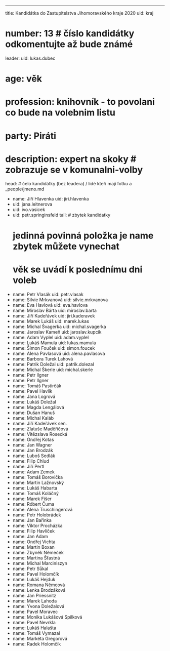 ---
title: Kandidátka do Zastupitelstva Jihomoravského kraje 2020
uid: kraj
# number: 13 # číslo kandidátky odkomentujte až bude známé
leader:
  uid: lukas.dubec
  # age: věk
  # profession: knihovník - to povolani co bude na volebnim listu
  # party: Piráti
  # description: expert na skoky # zobrazuje se v komunalni-volby

head: # čelo kandidátky (bez leadera) / lidé kteří mají fotku a _people/jmeno.md
  - name: Jiří Hlavenka
    uid: jiri.hlavenka
  - uid: jana.leitnerova
  - uid: ivo.vasicek
  - uid: petr.springinsfeld
tail: # zbytek kandidatky
      # jedinná povinná položka je name zbytek můžete vynechat
      # věk se uvádí k poslednímu dni voleb
  - name: Petr Vlasák
    uid: petr.vlasak
  - name: Silvie Mrkvanová
    uid: silvie.mrkvanova
  - name: Eva Havlová
    uid: eva.havlova
  - name: Miroslav Bárta
    uid: miroslav.barta
  - name: Jiří Kadeřávek
    uid: jiri.kaderavek
  - name: Marek Lukáš
    uid: marek.lukas
  - name: Michal Švagerka
    uid: michal.svagerka
  - name: Jaroslav Kameň
    uid: jaroslav.kupcik
  - name: Adam Vyplel
    uid: adam.vyplel
  - name: Lukáš Mamula
    uid: lukas.mamula
  - name: Šimon Fouček
    uid: simon.foucek
  - name: Alena Pavlasová
    uid: alena.pavlasova
  - name: Barbora Turek Lahová
  - name: Patrik Doležal
    uid: patrik.dolezal
  - name: Michal Škerle
    uid: michal.skerle
  - name: Petr Ilgner
  - name: Petr Ilgner
  - name: Tomáš Pastirčák
  - name: Pavel Havlík
  - name: Jana Logrová
  - name: Lukáš Doležal
  - name: Magda Lengálová
  - name: Dušan Hanuš
  - name: Michal Kaláb
  - name: Jiří Kadeřávek sen.
  - name: Zlatuše Maděřičová
  - name: Vítězslava Rosecká
  - name: Ondřej Kotas
  - name: Jan Wagner
  - name: Jan Brodzák
  - name: Luboš Sedlák
  - name: Filip Chlud
  - name: Jiří Pertl
  - name: Adam Zemek
  - name: Tomáš Borovička
  - name: Martin Lažnovský
  - name: Lukáš Habarta
  - name: Tomáš Koláčný
  - name: Marek Fišer
  - name: Róbert Čuma
  - name: Alena Truschingerová
  - name: Petr Holobrádek
  - name: Jan Bařinka
  - name: Viktor Procházka
  - name: Filip Havlíček
  - name: Jan Adam
  - name: Ondřej Vichta
  - name: Martin Boxan
  - name: Zbyněk Němeček
  - name: Martina Šťastná
  - name: Michal Marciniszyn
  - name: Petr Sůkal
  - name: Pavel Holomčík
  - name: Lukáš Hejduk
  - name: Romana Němcová
  - name: Lenka Brodzáková
  - name: Jan Priessnitz
  - name: Marek Lahoda
  - name: Yvona Doležalová
  - name: Pavel Moravec
  - name: Monika Lukášová Spilková
  - name: Pavel Nevrkla
  - name: Lukáš Halašta
  - name: Tomáš Vymazal
  - name: Markéta Gregorová
  - name: Radek Holomčík

